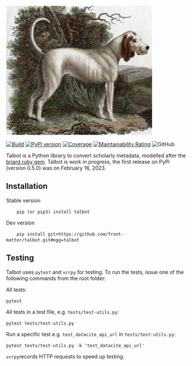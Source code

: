 ![Talbot Hound](images/talbot-extinct-hunting-dog.jpg)

[![Build](https://github.com/front-matter/talbot/actions/workflows/build.yml/badge.svg)](https://github.com/front-matter/talbot/actions/workflows/build.yml)
[![PyPI version](https://badge.fury.io/py/talbot.svg)](https://badge.fury.io/py/talbot)
[![Coverage](https://sonarcloud.io/api/project_badges/measure?project=front-matter_talbot&metric=coverage)](https://sonarcloud.io/summary/new_code?id=front-matter_talbot)
[![Maintainability Rating](https://sonarcloud.io/api/project_badges/measure?project=front-matter_talbot&metric=sqale_rating)](https://sonarcloud.io/summary/new_code?id=front-matter_talbot)
![GitHub](https://img.shields.io/github/license/front-matter/talbot?logo=MIT)

Talbot is a Python library to convert scholarly metadata, modelled after the [briard ruby gem](https://github.com/front-matter/briard). Talbot is work in progress, the first release on PyPi (version 0.5.0) was on February 16, 2023.

## Installation

Stable version
```
    pip (or pip3) install talbot
```

Dev version
```
    pip install git+https://github.com/front-matter/talbot.git#egg=talbot
```

## Testing

Talbot uses `pytest` and `vcrpy` for testing. To run the tests, issue one of the following commands from the root folder:

All tests:
```
pytest
```

All tests in a test file, e.g. `tests/test-utils.py`:
```
pytest tests/test-utils.py
```

Run a specific test e.g. `test_datacite_api_url` in `tests/test-utils.py`:
```
pytest tests/test-utils.py -k 'test_datacite_api_url'
```

`vcrpy`records HTTP requests to speed up testing. 
